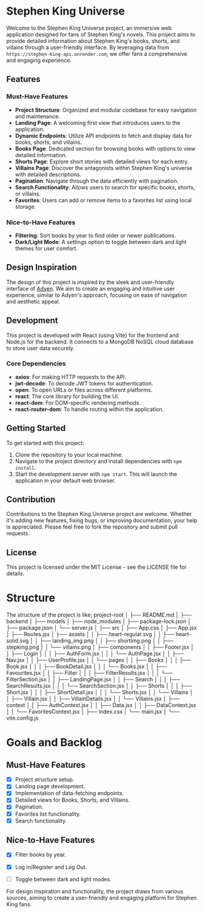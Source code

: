 # Stephen King Universe

Welcome to the Stephen King Universe project, an immersive web application designed for fans of Stephen King's novels. This project aims to provide detailed information about Stephen King's books, shorts, and villains through a user-friendly interface. By leveraging data from `https://stephen-king-api.onrender.com`, we offer fans a comprehensive and engaging experience.

## Features

### Must-Have Features

- **Project Structure**: Organized and modular codebase for easy navigation and maintenance.
- **Landing Page**: A welcoming first view that introduces users to the application.
- **Dynamic Endpoints**: Utilize API endpoints to fetch and display data for books, shorts, and villains.
- **Books Page**: Dedicated section for browsing books with options to view detailed information.
- **Shorts Page**: Explore short stories with detailed views for each entry.
- **Villains Page**: Discover the antagonists within Stephen King's universe with detailed descriptions.
- **Pagination**: Navigate through the data efficiently with pagination.
- **Search Functionality**: Allows users to search for specific books, shorts, or villains.
- **Favorites**: Users can add or remove items to a favorites list using local storage.

### Nice-to-Have Features

- **Filtering**: Sort books by year to find older or newer publications.
- **Dark/Light Mode**: A settings option to toggle between dark and light themes for user comfort.

## Design Inspiration

The design of this project is inspired by the sleek and user-friendly interface of [Adyen](https://www.adyen.com). We aim to create an engaging and intuitive user experience, similar to Adyen's approach, focusing on ease of navigation and aesthetic appeal.

## Development

This project is developed with React (using Vite) for the frontend and Node.js for the backend. It connects to a MongoDB NoSQL cloud database to store user data securely.

### Core Dependencies

- **axios**: For making HTTP requests to the API.
- **jwt-decode**: To decode JWT tokens for authentication.
- **open**: To open URLs or files across different platforms.
- **react**: The core library for building the UI.
- **react-dom**: For DOM-specific rendering methods.
- **react-router-dom**: To handle routing within the application.

## Getting Started

To get started with this project:

1. Clone the repository to your local machine.
2. Navigate to the project directory and install dependencies with `npm install`.
3. Start the development server with `npm start`. This will launch the application in your default web browser.

## Contribution

Contributions to the Stephen King Universe project are welcome. Whether it's adding new features, fixing bugs, or improving documentation, your help is appreciated. Please feel free to fork the repository and submit pull requests.

## License

This project is licensed under the MIT License - see the LICENSE file for details.

# Structure

The structure of the project is like;
project-root
│
├── README.md
│
├── backend
│   ├── models
│   ├── node_modules
│   ├── package-lock.json
│   ├── package.json
│   └── server.js
│
├── src
│   ├── App.css
│   ├── App.jsx
│   ├── Routes.jsx
│   ├── assets
│   │   ├── heart-regular.svg
│   │   ├── heart-solid.svg
│   │   ├── landing_img.png
│   │   ├── shortImg.png
│   │   ├── stepking.png
│   │   └── villains.png
│   ├── components
│   │   ├── Footer.jsx
│   │   ├── Login
│   │   │   ├── AuthForm.jsx
│   │   │   └── AuthPage.jsx
│   │   ├── Nav.jsx
│   │   ├── UserProfile.jsx
│   │   └── pages
│   │       ├── Books
│   │       │   ├── Book.jsx
│   │       │   ├── BookDetail.jsx
│   │       │   └── Books.jsx
│   │       ├── Favourites.jsx
│   │       ├── Filter
│   │       │   ├── FilterResults.jsx
│   │       │   └── FilterSection.jsx
│   │       ├── LandingPage.jsx
│   │       ├── Search
│   │       │   ├── SearchResults.jsx
│   │       │   └── SearchSection.jsx
│   │       ├── Shorts
│   │       │   ├── Short.jsx
│   │       │   ├── ShortDetail.jsx
│   │       │   └── Shorts.jsx
│   │       └── Villains
│   │           ├── Villain.jsx
│   │           ├── VillainDetails.jsx
│   │           └── Villains.jsx
│   ├── context
│   │   ├── AuthContext.jsx
│   │   ├── Data.jsx
│   │   ├── DataContext.jsx
│   │   └── FavoritesContext.jsx
│   ├── index.css
│   └── main.jsx
│
└── vite.config.js


# Goals and Backlog
## Must-Have Features

- [X] Project structure setup.
- [X] Landing page development.
- [X] Implementation of data-fetching endpoints.
- [X] Detailed views for Books, Shorts, and Villains.
- [X] Pagination.
- [X] Favorites list functionality.
- [X] Search functionality.

## Nice-to-Have Features

- [X] Filter books by year.
- [X] Log in/Register and Log Out.
- [ ] Toggle between dark and light modes.


For design inspiration and functionality, the project draws from various sources, aiming to create a user-friendly and engaging platform for Stephen King fans. 